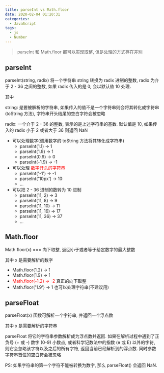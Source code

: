 ```yaml
---
title: parseInt vs Math.floor
date: 2020-02-04 01:20:31
categories:
  - JavaScript
tags:
  - js
  - Number
---
```


> parseInt 和 Math.floor 都可以实现取整, 但是处理的方式存在差别

## parseInt

parseInt(string, radix) 将一个字符串 string 转换为 radix 进制的整数, radix 为介于 2 - 36 之间的整数, 如果 radix 传入的是 0, 会以默认值 10 处理.

其中

string: 是要被解析的字符串, 如果传入的值不是一个字符串则会将其转化成字符串(toString 方法), 字符串开头结尾的空白字符会被忽略

radix: 一个介于 2 - 36 的整数, 表示的是上述字符串的基数. 默认值是 10, 如果传入的 radix 小于 2 或者大于 36 则返回 NaN

<!-- more -->

- 可以处理数字(调用数字的 toString 方法将其转化成字符串)
  - parseInt(1.1) -> 1
  - parseInt(1.9) -> 1
  - parseInt(0.9) -> 0
  - parseInt(-1.9) -> -1
- 可以处理 <font color="red">数字开头的字符串</font>
  - parseInt('-1') -> -1
  - parseInt('10px') -> 10
  - ...
- 可以把 2 - 36 进制的数转为 10 进制
  - parseInt(11, 2) -> 3
  - parseInt(11, 8) -> 9
  - parseInt(11, 10) -> 11
  - parseInt(11, 16) -> 17
  - parseInt(11, 36) -> 37
  - ...

## Math.floor

Math.floor(x) ===  向下取整, 返回小于或者等于给定数字的最大整数

其中 x 是需要解析的数字

- Math.floor(1.2) -> 1
- Math.floor(1.9) -> 1
- <font color="red">Math.floor(-1.2) -> -2</font> 真正的向下取整
- Math.floor('1.9') -> 1 也可以处理字符串(不建议用)

## parseFloat

parseFloat(x) 函数可解析一个字符串, 并返回一个浮点数

其中 x 是需要解析的字符串

parseFloat 将它的字符串参数解析成为浮点数并返回. 如果在解析过程中遇到了正负号 (+ 或 -) 数字 (0-9) 小数点, 或者科学记数法中的指数 (e 或 E) 以外的字符, 则它会忽略该字符以及之后的所有字符, 返回当前已经解析到的浮点数. 同时参数字符串首位的空白符会被忽略

PS: 如果字符串的第一个字符不能被转换为数字, 那么 parseFloat() 会返回 NaN.
